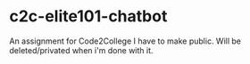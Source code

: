 # c2c-elite101-chatbot
An assignment for Code2College I have to make public. Will be deleted/privated when i'm done with it.
